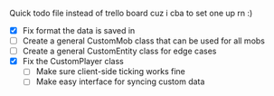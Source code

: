 Quick todo file instead of trello board cuz i cba to set one up rn :)

- [x] Fix format the data is saved in
- [ ] Create a general CustomMob class that can be used for all mobs
- [ ] Create a general CustomEntity class for edge cases
- [x] Fix the CustomPlayer class
  - [ ] Make sure client-side ticking works fine
  - [ ] Make easy interface for syncing custom data